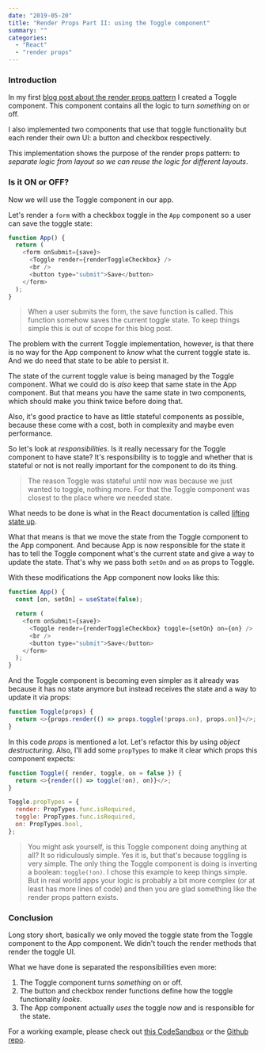 ```yaml
---
date: "2019-05-20"
title: "Render Props Part II: using the Toggle component"
summary: ""
categories:
  - "React"
  - "render props"
---
```


### Introduction

In my first [blog post about the render props pattern] I created a Toggle component.
This component contains all the logic to turn _something_ on or off.

I also implemented two components that use that toggle functionality but each
render their own UI: a button and checkbox respectively.

This implementation shows the purpose of the render props pattern: to _separate logic from layout
so we can reuse the logic for different layouts_.

### Is it ON or OFF?

Now we will use the Toggle component in our app.

Let's render a `form` with a checkbox toggle in the `App` component so a user can save the
toggle state:

```js
function App() {
  return (
    <form onSubmit={save}>
      <Toggle render={renderToggleCheckbox} />
      <br />
      <button type="submit">Save</button>
    </form>
  );
}
```

> When a user submits the form, the save function is called. This function somehow saves the
> current toggle state. To keep things simple this is out of scope for this blog post.

The problem with the current Toggle implementation, however, is that there is no way for
the App component to _know_ what the current toggle state is. And we do need that state
to be able to persist it.

The state of the current toggle value is being managed by the Toggle component. What we
could do is _also_ keep that same state in the App component. But that means you have
the same state in two components, which should make you think twice before doing that.

Also, it's good practice to have as little stateful components as possible, because these come
with a cost, both in complexity and maybe even performance.

So let's look at _responsibilities_. Is it really necessary for the Toggle component to have
state? It's responsibility is to toggle and whether that is stateful or not is not really
important for the component to do its thing.

> The reason Toggle was stateful until now was because we just wanted to toggle, nothing more.
> For that the Toggle component was closest to the place where we needed state.

What needs to be done is what in the React documentation is called [lifting state up].

What that means is that we move the state from the Toggle component to the App component.
And because App is now responsible for the state it has to tell the Toggle component
what's the current state and give a way to update the state. That's why we pass both `setOn`
and `on` as props to Toggle.

With these modifications the App component now looks like this:

```js
function App() {
  const [on, setOn] = useState(false);

  return (
    <form onSubmit={save}>
      <Toggle render={renderToggleCheckbox} toggle={setOn} on={on} />
      <br />
      <button type="submit">Save</button>
    </form>
  );
}
```

And the Toggle component is becoming even simpler as it already was because it has no state anymore
but instead receives the state and a way to update it via props:

```js
function Toggle(props) {
  return <>{props.render(() => props.toggle(!props.on), props.on)}</>;
}
```

In this code _props_ is mentioned a lot. Let's refactor this by using _object destructuring_.
Also, I'll add some `propTypes` to make it clear which props this component expects:

```js
function Toggle({ render, toggle, on = false }) {
  return <>{render(() => toggle(!on), on)}</>;
}

Toggle.propTypes = {
  render: PropTypes.func.isRequired,
  toggle: PropTypes.func.isRequired,
  on: PropTypes.bool,
};
```

> You might ask yourself, is this Toggle component doing anything at all? It so ridiculously simple.
> Yes it is, but that's because toggling is very simple. The only thing the Toggle
> component is doing is inverting a boolean: `toggle(!on)`. I chose this example to keep things simple. But in
> real world apps your logic is probably a bit more complex (or at least has more lines of code) and
> then you are glad something like the render props pattern exists.

### Conclusion

Long story short, basically we only moved the toggle state from the Toggle component to the App
component. We didn't touch the render methods that render the toggle UI.

What we have done is separated the responsibilities even more:

1. The Toggle component turns _something_ on or off.
2. The button and checkbox render functions define how the toggle functionality _looks_.
3. The App component actually _uses_ the toggle now and is responsible for the state.

For a working example, please check out [this CodeSandbox] or the [Github repo].

[blog post about the render props pattern]: https://bouwe.io/day-4-render-props
[lifting state up]: https://reactjs.org/docs/lifting-state-up.html
[this codesandbox]: https://codesandbox.io/s/nqksb
[github repo]: https://github.com/bouwe77/react-render-props-2
